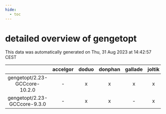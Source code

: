 ```yaml
---
hide:
  - toc
---
```


detailed overview of gengetopt
==============================


This data was automatically generated on Thu, 31 Aug 2023 at 14:42:57 CEST  

| |accelgor|doduo|donphan|gallade|joltik|skitty|swalot|victini|
| :---: | :---: | :---: | :---: | :---: | :---: | :---: | :---: | :---: |
|gengetopt/2.23-GCCcore-10.2.0|-|x|x|x|x|x|x|x|
|gengetopt/2.23-GCCcore-9.3.0|-|x|x|-|x|x|x|x|
